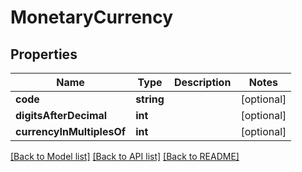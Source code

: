 # MonetaryCurrency

## Properties
Name | Type | Description | Notes
------------ | ------------- | ------------- | -------------
**code** | **string** |  | [optional] 
**digitsAfterDecimal** | **int** |  | [optional] 
**currencyInMultiplesOf** | **int** |  | [optional] 

[[Back to Model list]](../../README.md#documentation-for-models) [[Back to API list]](../../README.md#documentation-for-api-endpoints) [[Back to README]](../../README.md)

